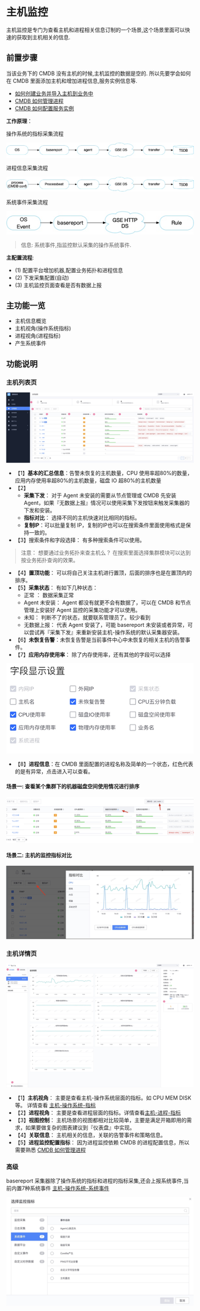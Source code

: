 # 主机监控

主机监控是专门为查看主机和进程相关信息订制的一个场景,这个场景里面可以快速的获取到主机相关的信息.

## 前置步骤

当该业务下的 CMDB 没有主机的时候,主机监控的数据是空的. 所以先要学会如何在 CMDB 里面添加主机和增加进程信息,服务实例信息等.

* [如何创建业务并导入主机到业务中](../../../../配置平台/产品白皮书/快速入门/case1.md)
* [CMDB 如何管理进程](https://bk.tencent.com/docs/document/5.1/15/505)
* [CMDB 如何配置服务实例](https://bk.tencent.com/docs/document/5.1/15/509)

**工作原理**：

操作系统的指标采集流程

![-w2020](media/15766723291223.jpg)

进程信息采集流程

![-w2020](media/15766723475705.jpg)

系统事件采集流程

![-w2020](media/15766763671314.jpg)

> 信息: 系统事件,指监控默认采集的操作系统事件.

**主配置流程**:

* (1) 配置平台增加机器,配置业务拓扑和进程信息
* (2) 下发采集配置(自动)
* (3) 主机监控页面查看是否有数据上报

## 主功能一览

* 主机信息概览
* 主机视角(操作系统指标)
* 进程视角(进程指标)
* 产生系统事件

## 功能说明

### 主机列表页

![-w2020](media/15754451280250.jpg)

* 【1】**基本的汇总信息**：告警未恢复的主机数量，CPU 使用率超80%的数量，应用内存使用率超80%的主机数量，磁盘 IO 超80%的主机数量
* 【2】
    * **采集下发**： 对于 Agent 未安装的需要从节点管理或 CMDB 先安装 Agent，如果『无数据上报』情况可以使用采集下发按钮来触发采集器的下发和安装。
    * **指标对比**： 选择不同的主机快速对比相同的指标。
    * **复制IP**：可以批量复制 IP，复制的IP也可以在搜索条件里面使用格式是保持一致的。
* 【3】搜索条件和字段选择： 有多种搜索条件可以使用。

> 注意： 想要通过业务拓扑来查主机么？ 在搜索里面选择集群模块可以达到按业务拓扑查询的效果。

* 【4】**置顶功能**： 可以将自己关注主机进行置顶，后面的排序也是在置顶内的排序。
* 【5】**采集状态**： 有如下几种状态：
    * 正常 ： 数据采集正常
    * Agent 未安装： Agent 都没有就更不会有数据了，可以在 CMDB 和节点管理上安装好 Agent 监控的采集功能才可以使用。
    * 未知： 判断不了的状态，就要联系管理员了。较少看到
    * 无数据上报： 代表 Agent 安装了，可能 basereport 未安装或者异常，可以尝试再『采集下发』来重新安装主机-操作系统的默认采集器安装。
* 【6】**未恢复告警**：未恢复告警是当前事件中心中未恢复的相关主机的告警事件。
* 【7】**应用内存使用率**： 除了内存使用率，还有其他的字段可以选择

![-w2020](media/15761393519097.jpg)

* 【8】**进程信息**：在 CMDB 里面配置的进程名称及简单的一个状态，红色代表的是有异常，点击进入可以查看。

#### 场景一: 查看某个集群下的机器磁盘空间使用情况进行排序 

![](media/15840812567108.jpg)

#### 场景二: 主机的监控指标对比

![](media/15840917617027.jpg)

### 主机详情页

![-w2020](media/15754457832263.jpg)

* 【1】**主机视角**： 主要是查看主机-操作系统层面的指标。如 CPU MEM DISK等。 详情查看 [主机-操作系统-指标](../addenda/host-metrics.md)
* 【2】**进程视角**： 主要是查看进程层面的指标。详情查看[主机-进程-指标](../addenda/process-metrics.md)
* 【3】**视图控制**： 主机场景的视图都相对比较简单，主要是满足开箱即用的需求，如果要做复杂的图表建议到『仪表盘』中实现。
* 【4】**关联信息**： 主机相关的信息，关联的告警事件和策略信息。
* 【5】**进程监控配置指标**： 因为进程监控依赖 CMDB 的进程配置信息，所以需要熟悉 [CMDB 如何管理进程](https://bk.tencent.com/docs/document/5.1/15/505)

### 高级

basereport 采集器除了操作系统的指标和进程的指标采集,还会上报系统事件,当前内置7种系统事件 [主机-操作系统-系统事件](../addenda/host-events.md)

![-w2020](media/15766764588564.jpg)


